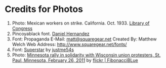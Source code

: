 Credits for Photos
=========================

1. Photo: Mexican workers on strike. California. Oct. 1933. [Library of Congress](http://www.loc.gov/pictures/collection/fsa/item/fsa1998020551/PP/)
2. Pincoyablack font. [Daniel Hernandez](http://www.fontsquirrel.com/fonts/Pincoyablack)
3. Font: Propaganda
   E-Mail: matt@squaregear.net
   Created By: Matthew Welch
   Web Address: http://www.squaregear.net/fonts/
3. Font: [Superstar](http://www.dafont.com/superstar-m54.font) by [justme54s](http://www.dafont.com/justme54s.d2556)
4. Photo: [Minnesota rally in solidarity with Wisconsin union protesters, St. Paul, Minnesota, February 26, 2011](http://www.flickr.com/photos/fibonacciblue/5479652239/) by [flickr | FibonacciBLue](http://www.flickr.com/photos/fibonacciblue/)
